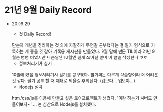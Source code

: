 # 21년 9월 Daily Record

* 20.09.29
    + 첫 Daily Record!
    <br>
    단순히 개념을 정리하는 것 외에 자잘하게 무언갈 공부했다는 걸 일기 형식으로 기록하는 게 좋을 것 같아 기록용 게시판을 만들었다. 9월 말에 만든 TIL이라 21년 9월은 텅텅 비었지만 다음달인 10월엔 길게 쓰이길 빌며 이 글을 작성한다 ㅎㅎ

    <br>

    + 정보처리기사 실기
    <br>
    10월에 있을 정보처리기사 실기를 공부했다. 필기와는 다르게 약술형이라 더 어려운 것 같다. 필기 공부 할 때 제대로 외울걸 후회된다. (업보다... 업보야...)
    
    <br>

    + Nodejs 설치
    <br>
    html/css/js를 이용해 만들고 싶은 토이프로젝트가 생겼다. '이왕 하는거 서버도 만들어보자~' ... 는 심산으로 Nodejs를 설치했다.